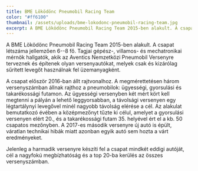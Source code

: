 ```yaml
---
title: BME Löködönc Pneumobil Racing Team
color: "#ff6100"
thumbnail: /assets/uploads/bme-lokodonc-pneumobil-racing-team.jpg
excerpt: A BME Löködönc Pneumobil Racing Team 2015-ben alakult. A csapat létszáma jellemzően 6--8 fő. Tagjai gépész-, villamos- és mechatronikai mérnök hallgatók, akik az Aventics Nemzetközi Pneumobil Versenyre terveznek és építenek olyan versenyautókat, melyek csak és kizárólag sűrített levegőt használnak fel üzemanyagként.
---
```


A BME Löködönc Pneumobil Racing Team 2015-ben alakult. A csapat létszáma
jellemzően 6--8 fő. Tagjai gépész-, villamos- és mechatronikai mérnök hallgatók,
akik az Aventics Nemzetközi Pneumobil Versenyre terveznek és építenek olyan
versenyautókat, melyek csak és kizárólag sűrített levegőt használnak fel
üzemanyagként.

A csapat először 2016-ban állt rajtvonalhoz. A megmérettetésen három
versenyszámban állnak rajthoz a pneumobilok: ügyességi, gyorsulási és
takarékossági futamon. Az ügyességi versenyben két mért kört kell megtenni a
pályán a lehető leggyorsabban, a távolsági versenyen egy légtartálynyi levegővel
minél nagyobb távolság elérése a cél. Az alakulat bemutatkozó évében a
középmezőnyt tűzte ki célul, amelyet a gyorsulási versenyen elért 20., és a
takarékossági futam 35. helyével ért el a kb. 50 csapatos mezőnyben. A 2017-es
második versenyre új autó is épült, váratlan technikai hibák miatt azonban egyik
autó sem hozta a várt eredményeket.

Jelenleg a harmadik versenyre készíti fel a csapat mindkét eddigi autóját, cél a
nagyfokú megbízhatóság és a top 20-ba kerülés az összes versenyszámban.

